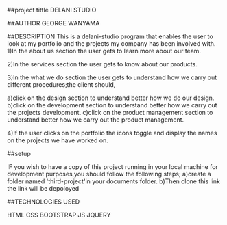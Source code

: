 ##project tittle
DELANI STUDIO

##AUTHOR 
GEORGE WANYAMA

##DESCRIPTION
This is a delani-studio program that enables the user to look at my portfolio and the projects my company has been involved with. 1)In the about us section the user gets to learn more about our team.

2)In the services section the user gets to know about our products.

3)In the what we do section the user gets to understand how we carry out different procedures;the client should,

a)click on the design section to understand better how we do our design. b)click on the development section to understand better how we carry out the projects development. c)click on the product management section to understand better how we carry out the product management.

4)If the user clicks on the portfolio the icons toggle and display the names on the projects we have worked on.
 
 ##setup

 IF you wish to have a copy of this project running in your local machine for development purposes,you should follow the following steps; a)create a folder named 'third-project'in your documents folder. b)Then clone this link the link will be depoloyed
  
  ##TECHNOLOGIES USED

  HTML
  CSS
  BOOTSTRAP
  JS
  JQUERY
   